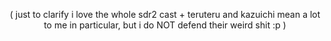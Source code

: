 <p align="center">
    ( just to clarify i love the whole sdr2 cast + teruteru and kazuichi mean a lot to me in particular, but i do NOT defend their weird shit :p )
</p>
